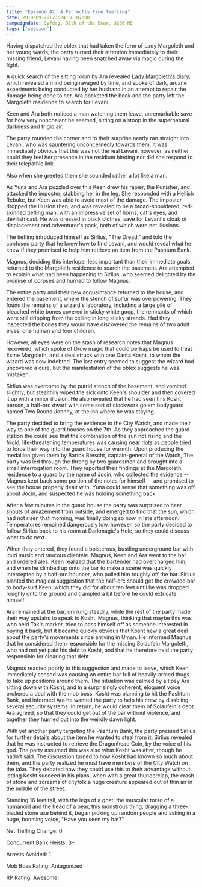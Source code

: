 ```yaml
---
title: "Episode 42: A Perfectly Fine Tiefling"
date: 2019-09-20T23:24:56-07:00
campaigndate: Syfdag, 31th of the Bear, 3206 ME
tags: ['session']
---
```


Having dispatched the oblex that had taken the form of Lady Margoleth and her young wards, the party
turned their attention immediately to their missing friend, Levani having been snatched away via
magic during the fight.

A quick search of the sitting room by Ara revealed [Lady Margoleth's diary](the_diary_of_esme_margoleth), which revealed a mind
being ravaged by time, and spoke of dark, arcane experiments being conducted by her husband in an
attempt to repair the damage being done to her. Ara pocketed the book and the party left the
Margoleth residence to search for Levani.

Keen and Ara both noticed a man watching them leave, unremarkable save for how very nonchalant he
seemed, sitting on a stoop in the supernatural darkness and frigid air.

The party rounded the corner and to their surprise nearly ran straight into Levani, who was
sauntering unconcernedly towards them. It was immediately obvious that this was not the real Levani,
however, as neither could they feel her presence in the residium binding nor did she respond to
their telepathic link.

Also when she greeted them she sounded rather a lot like a man.

As Yuna and Ara puzzled over this Keen drew his rapier, the Punisher, and attacked the imposter,
stabbing her in the leg. She responded with a Hellish Rebuke, but Keen was able to avoid most of the
damage. The imposter dropped the illusion then, and was revealed to be a broad-shouldered,
red-skinned tiefling man, with an impressive set of horns, cat's eyes, and devilish cast. He was
dressed in black clothes, save for Levani's cloak of displacement and adventurer's pack, both of
which were not illusions.

The tiefling introduced himself as Sirlius, "The Dread," and told the confused party that he knew
how to find Levani, and would reveal what he knew if they promised to help him retrieve an item from
the Pashtum Bank.

Magnus, deciding this interloper less important than their immediate goals, returned to the
Margoleth residence to search the basement. Ara attempted to explain what had been happening to
Sirlius, who seemed delighted by the promise of corpses and hurried to follow Magnus.

The entire party and their new acquaintance returned to the house, and entered the basement, where
the stench of sulfur was overpowering. They found the remains of a wizard's laboratory, including a
large pile of bleached white bones covered in sticky white goop, the remnants of which were still
dripping from the ceiling in long sticky strands. Had they inspected the bones they would have
discovered the remains of two adult elves, one human and four children.

However, all eyes were on the stash of research notes that Magnus recovered, which spoke of Drow
magic that could perhaps be used to treat Esme Margoleth, and a deal struck with one Danta Kosht,
to whom the wizard was now indebted. The last entry seemed to suggest the wizard had uncovered a
cure, but the manifestation of the oblex suggests he was mistaken.

Sirlius was overcome by the putrid stench of the basement, and vomited slightly, but stealthily
wiped the sick onto Keen's shoulder and then covered it up with a minor illusion. He also revealed
that he had seen this Kosht person, a half-orc dwarf with some sort of clockwork golem bodyguard
named Two Round Johnny, at the inn where he was staying.

The party decided to bring the evidence to the City Watch, and made their way to one of the guard
houses on the 7th. As they approached the guard station the could see that the combination of the
sun not rising and the frigid, life-threatening temperatures was causing near riots as people tried
to force their way into the guard house for warmth. Upon producing the medallion given them by
Bartok Brescht, captain-general of the Watch, The party was led through the throng by two guardsmen
and brought into a small interrogation room. They reported their findings at the Margoleth residence
to a guard by the name of Jocin, who collected the evidence -- Magnus kept back some portion of the
notes for himself -- and promised to see the house properly dealt with. Yuna could sense that
something was off about Jocin, and suspected he was holding something back.

After a few minutes in the guard house the party was surprised to hear shouts of amazement from
outside, and emerged to find that the sun, which had not risen that morning, was finally doing so
now in late afternoon. Temperatures remained dangerously low, however, so the party decided to
follow Sirlius back to his room at Darkmagic's Hole, so they could discuss what to do next.

When they entered, they found a boisterous, bustling underground bar with loud music and raucous
clientele. Magnus, Keen and Ara went to the bar and ordered ales. Keen realized that the bartender
had overcharged him, and when he climbed up onto the bar to make a scene was quickly intercepted by
a half-orc bouncer, who pulled him roughly off the bar. Sirlius planted the magical suggestion that
the half-orc should get the crowded bar to body-surf Keen, which they did for about ten feet until
he was dropped roughly onto the ground and trampled a bit before he could extricate himself.

Ara remained at the bar, drinking steadily, while the rest of the party made their way upstairs to
speak to Kosht. Magnus, thinking that maybe this was who held Tak's marker, tried to pass himself
off as someone interested in buying it back, but it became quickly obvious that Kosht new a great
deal about the party's movements since arriving in Uman. He informed Magnus that he considered them
responsible for the missing Solaufein Margoleth, who had not yet paid his debt to Kosht, and that he
therefore held the party responsible for clearing that debt.

Magnus reacted poorly to this suggestion and made to leave, which Keen immediately sensed was
causing an entire bar full of heavily-armed thugs to take up positions around them. The situation
was calmed by a tipsy Ara sitting down with Kosht, and in a surprisingly coherent, eloquent voice
brokered a deal with the mob boss. Kosht was planning to hit the Pashtum Bank, and informed Ara he
wanted the party to help his crew by disabling several security systems. In return, he would clear
them of Solaufein's debt. Ara agreed, so that they could get out of the bar without violence, and
together they hurried out into the weirdly dawn light.

With yet another party targeting the Pashtum Bank, the party pressed Sirlius for further details
about the item he wanted to steal from it. Sirlius revealed that he was instructed to retrieve the
Dragonhead Coin, by the voice of his god. The party assumed this was also what Kosht was after,
though he hadn't said. The discussion turned to how Kosht had known so much about them, and the
party realized he must have members of the City Watch on the take. They debated how they could use
this to their advantage without letting Kosht succeed in his plans, when with a great thunderclap,
the crash of stone and screams of cityfolk a huge creature appeared out of thin air in the middle of
the street.

Standing 16 feet tall, with the legs of a goat, the muscular torso of a humanoid and the head of a
bear, this monstrous thing, dragging a three-bladed stone axe behind it, began picking up random
people and asking in a huge, booming voice, "Have you seen my hat?"


Net Tiefling Change: 0


Concurrent Bank Heists: 3+


Arrests Avoided: 1


Mob Boss Rating: Antagonized


RP Rating: Awesome!
